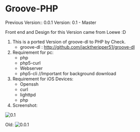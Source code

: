 # Groove-PHP

Previous Version:: 0.0.1
Version: 0.1 -  Master

Front end and Design for this Version came from Loewe :D 

1. This is a ported Version of groove-dl to PHP by Check.
   * groove-dl : http://github.com/jacktheripper51/groove-dl
2. Requirement for pc:
   * php 
   * php5-curl
   * Webserver
   * php5-cli //Important for background download
3. Requirement for iOS Devices:
   * Openssh
   * curl
   * lighttpd
   * php
4. Screenshot:


![0.1](https://github.com/check/groove-php/raw/master/screenshot/loewe2.png)





Old:
![0.0.1](https://raw.github.com/check/groove-php/master/screenshot/screenshot.PNG)
